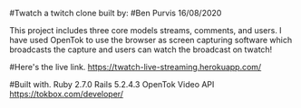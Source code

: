 #Twatch a twitch clone built by: 
#Ben Purvis 16/08/2020 

This project includes three core models streams, comments, and users. 
I have used OpenTok to use the browser as screen capturing software which
broadcasts the capture and users can watch the broadcast on twatch! 

#Here's the live link.
https://twatch-live-streaming.herokuapp.com/

#Built with. 
Ruby 2.7.0
Rails 5.2.4.3
OpenTok Video API https://tokbox.com/developer/
